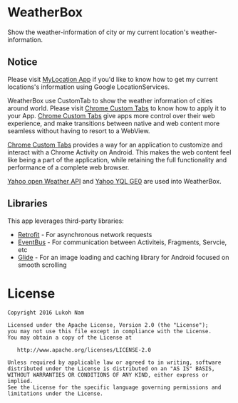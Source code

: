 # WeatherBox
Show the weather-information of city or my current location's weather-information. 

## Notice
Please visit [MyLocation App](https://github.com/Lukoh/MyLocation) if you'd like to know how to get my current locations's information using Google LocationServices.

WeatherBox use CustomTab to show the weather information of cities around world. Please visit [Chrome Custom Tabs](https://developer.chrome.com/multidevice/android/customtabs) to know how to apply it to your App.
[Chrome Custom Tabs](https://developer.chrome.com/multidevice/android/customtabs) give apps more control over their web experience, and make transitions between native and web content more seamless without having to resort to a WebView.

[Chrome Custom Tabs](https://developer.chrome.com/multidevice/android/customtabs) provides a way for an application to customize and interact with a Chrome Activity on Android. This makes the web content feel like being a part of the application, while retaining the full functionality and performance of a complete web browser.

[Yahoo open Weather API](https://developer.yahoo.com/weather/) and [Yahoo YQL GE0](https://developer.yahoo.com/geo/geoplanet/guide/yql-tables.html) are used into WeatherBox.  

## Libraries

This app leverages third-party libraries:

 * [Retrofit](http://square.github.io/retrofit/) - For asynchronous network requests
 * [EventBus](http://greenrobot.org/eventbus/) - For communication between Activiteis, Fragments, Servcie, etc
 * [Glide](https://github.com/bumptech/glide) - For an image loading and caching library for Android focused on smooth scrolling

# License
```
Copyright 2016 Lukoh Nam

Licensed under the Apache License, Version 2.0 (the "License");
you may not use this file except in compliance with the License.
You may obtain a copy of the License at

   http://www.apache.org/licenses/LICENSE-2.0

Unless required by applicable law or agreed to in writing, software
distributed under the License is distributed on an "AS IS" BASIS,
WITHOUT WARRANTIES OR CONDITIONS OF ANY KIND, either express or implied.
See the License for the specific language governing permissions and
limitations under the License.
